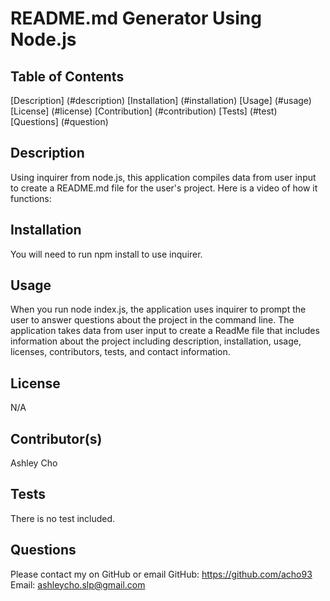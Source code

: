 # README.md Generator Using Node.js

## Table of Contents
[Description] (#description)
[Installation] (#installation)
[Usage] (#usage)
[License] (#license)
[Contribution] (#contribution)
[Tests] (#test)
[Questions] (#question)

## Description
Using inquirer from node.js, this application compiles data from user input to create a README.md file for the user's project. Here is a video of how it functions: 

## Installation
You will need to run npm install to use inquirer.

## Usage
When you run node index.js, the application uses inquirer to prompt the user to answer questions about the project in the command line. The application takes data from user input to create a ReadMe file that includes information about the project including description, installation, usage, licenses, contributors, tests, and contact information. 

## License
N/A

## Contributor(s)
Ashley Cho

## Tests
There is no test included.

## Questions
Please contact my on GitHub or email
GitHub: https://github.com/acho93
Email: ashleycho.slp@gmail.com